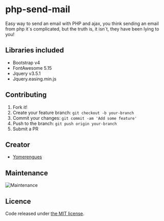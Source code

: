 # php-send-mail
Easy way to send an email with PHP and ajax, you think sending an email from php it´s complicated, but the truth is, it isn´t, they have been lying to you!

## Libraries included
* Bootstrap v4
* FontAwesome 5.15
* Jquery v3.5.1
* Jquery.easing.min.js

## Contributing

1. Fork it!
2. Create your feature branch: `git checkout -b your-branch`
3. Commit your changes: `git commit -am 'Add some feature'`
4. Push to the branch: `git push origin your-branch`
5. Submit a PR

## Creator
* <a href="https://github.com/adhirsaurio">Yomerengues</a>

## Maintenance
![Maintenance](https://img.shields.io/badge/Maintenance-Yes-brightgreen)

## Licence
Code released under [the MIT license](https://github.com/bulmatemplates/bulma-templates/blob/master/LICENSE).